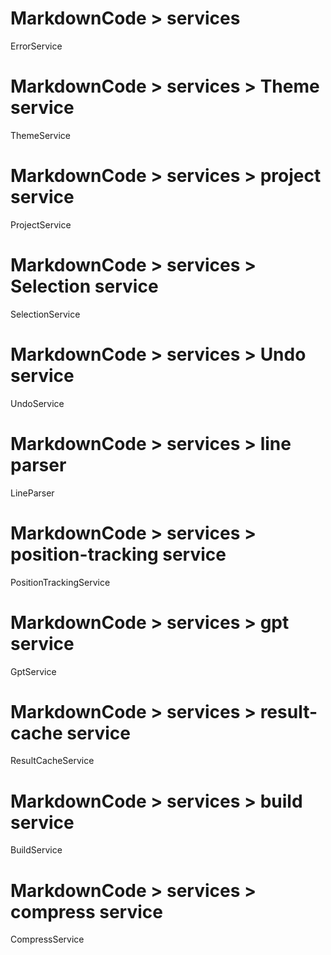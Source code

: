 # MarkdownCode > services
ErrorService
# MarkdownCode > services > Theme service
ThemeService
# MarkdownCode > services > project service
ProjectService
# MarkdownCode > services > Selection service
SelectionService
# MarkdownCode > services > Undo service
UndoService
# MarkdownCode > services > line parser
LineParser
# MarkdownCode > services > position-tracking service
PositionTrackingService
# MarkdownCode > services > gpt service
GptService
# MarkdownCode > services > result-cache service
ResultCacheService
# MarkdownCode > services > build service
BuildService
# MarkdownCode > services > compress service
CompressService
